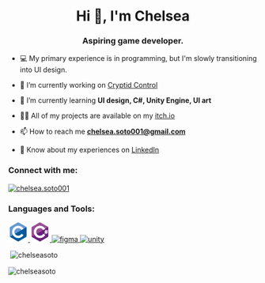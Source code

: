 <h1 align="center">Hi 👋, I'm Chelsea</h1>
<h3 align="center">Aspiring game developer.</h3>

- 💻 My primary experience is in programming, but I'm slowly transitioning into UI design.

- 🔭 I’m currently working on [Cryptid Control](https://github.com/corysmith19x/GP3-Team-2-Repo)

- 🌱 I’m currently learning **UI design, C#, Unity Engine, UI art**

- 👨‍💻 All of my projects are available on my [itch.io](https://chelseasoto.itch.io/)

- 📫 How to reach me **chelsea.soto001@gmail.com**

- 📄 Know about my experiences on [LinkedIn](www.linkedin.com/in/chelseasoto001)

<h3 align="left">Connect with me:</h3>
<p align="left">
<a href="https://linkedin.com/in/chelsea.soto001" target="blank"><img align="center" src="https://raw.githubusercontent.com/rahuldkjain/github-profile-readme-generator/master/src/images/icons/Social/linked-in-alt.svg" alt="chelsea.soto001" height="30" width="40" /></a>
</p>

<h3 align="left">Languages and Tools:</h3>
<p align="left"> <a href="https://www.cprogramming.com/" target="_blank" rel="noreferrer"> <img src="https://raw.githubusercontent.com/devicons/devicon/master/icons/c/c-original.svg" alt="c" width="40" height="40"/> </a> <a href="https://www.w3schools.com/cs/" target="_blank" rel="noreferrer"> <img src="https://raw.githubusercontent.com/devicons/devicon/master/icons/csharp/csharp-original.svg" alt="csharp" width="40" height="40"/> </a> <a href="https://www.figma.com/" target="_blank" rel="noreferrer"> <img src="https://www.vectorlogo.zone/logos/figma/figma-icon.svg" alt="figma" width="40" height="40"/> </a> <a href="https://unity.com/" target="_blank" rel="noreferrer"> <img src="https://www.vectorlogo.zone/logos/unity3d/unity3d-icon.svg" alt="unity" width="40" height="40"/> </a> </p>

<p>&nbsp;<img align="center" src="https://github-readme-stats.vercel.app/api?username=chelseasoto&show_icons=true&locale=en" alt="chelseasoto" /></p>

<p><img align="center" src="https://github-readme-streak-stats.herokuapp.com/?user=chelseasoto&" alt="chelseasoto" /></p>

